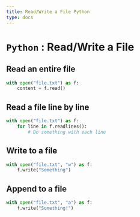 ```yaml
---
title: Read/Write a File Python
type: docs
---
```


# `Python` : Read/Write a File

## Read an entire file
```python
with open("file.txt") as f:
    content = f.read()
```
## Read a file line by line
```python
with open("file.txt") as f:
    for line in f.readlines():
        # Do something with each line
```

## Write to a file
```python
with open("file.txt", "w") as f:
    f.write("Something")
```

## Append to a file
```python
with open("file.txt", "a") as f:
    f.write("Something!")
```
